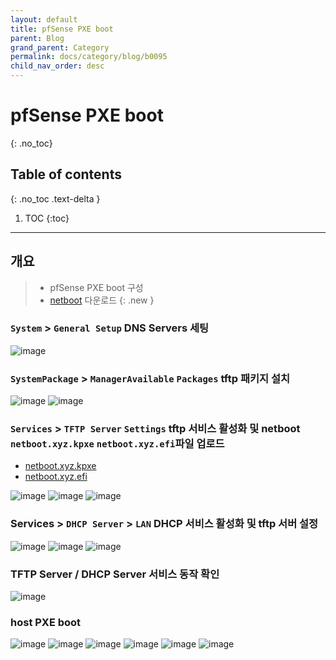 ```yaml
---
layout: default
title: pfSense PXE boot
parent: Blog
grand_parent: Category
permalink: docs/category/blog/b0095
child_nav_order: desc
---
```

# pfSense PXE boot
{: .no_toc}

## Table of contents
{: .no_toc .text-delta }

1. TOC
{:toc}

---
## 개요

> - pfSense PXE boot 구성
> - [netboot](https://netboot.xyz/downloads/) 다운로드
{: .new }

### `System` > `General Setup` DNS Servers 세팅

![image](https://github.com/heaths2/heaths2.github.io/assets/36792594/56fc2a30-0fc2-4fae-8ec5-c8320b9eca55)

### `SystemPackage` > `ManagerAvailable` `Packages` tftp 패키지 설치

![image](https://github.com/heaths2/heaths2.github.io/assets/36792594/157470c6-3724-4a78-ba81-39c22e69e037)
![image](https://github.com/heaths2/heaths2.github.io/assets/36792594/cb62bca2-9245-4775-a4e6-b0e95154abb5)

### `Services` > `TFTP Server` `Settings` tftp 서비스 활성화 및 netboot `netboot.xyz.kpxe` `netboot.xyz.efi`파일 업로드
- [netboot.xyz.kpxe](https://boot.netboot.xyz/ipxe/netboot.xyz.kpxe)
- [netboot.xyz.efi](https://boot.netboot.xyz/ipxe/netboot.xyz.efi)

![image](https://github.com/heaths2/heaths2.github.io/assets/36792594/a6fd51c3-4f9d-46b5-bc94-01e4b2da9bad)
![image](https://github.com/heaths2/heaths2.github.io/assets/36792594/02e855bb-80b2-40ce-a422-00a1f651a489)
![image](https://github.com/heaths2/heaths2.github.io/assets/36792594/0793fe27-cb4f-461a-aacb-bc10d8de3c43)

### Services > `DHCP Server` > `LAN` DHCP 서비스 활성화 및 tftp 서버 설정

![image](https://github.com/heaths2/heaths2.github.io/assets/36792594/887ff399-6e28-4b59-a9f8-72df15106177)
![image](https://github.com/heaths2/heaths2.github.io/assets/36792594/91dfb7cc-e839-4554-ab51-11fa851c4cde)
![image](https://github.com/heaths2/heaths2.github.io/assets/36792594/a9649dd3-e7ce-4135-94e7-dfd63212e0a9)

### TFTP Server / DHCP Server 서비스 동작 확인

![image](https://github.com/heaths2/heaths2.github.io/assets/36792594/c5c520c1-f51f-4c6a-8a44-4ac95d580464)

### host PXE boot

![image](https://github.com/heaths2/heaths2.github.io/assets/36792594/c580bfb8-2360-451a-a534-6c64577bb846)
![image](https://github.com/heaths2/heaths2.github.io/assets/36792594/f913f3fe-e096-45b8-a7ac-b41b4bf3bc47)
![image](https://github.com/heaths2/heaths2.github.io/assets/36792594/60d7858e-4251-46d7-a54c-4f2ce1346d8d)
![image](https://github.com/heaths2/heaths2.github.io/assets/36792594/e5060e53-6ce9-4b22-97ef-6e573bb81bc2)
![image](https://github.com/heaths2/heaths2.github.io/assets/36792594/4ce1ffae-5057-4d73-9943-adca01440736)
![image](https://github.com/heaths2/heaths2.github.io/assets/36792594/3df2442f-d981-42cb-a2c0-6535d10ec204)
